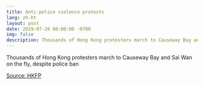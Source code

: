 ```yaml
---
title: Anti-police violence protests
lang: zh-ht
layout: post
date: 2019-07-28 00:00:00 -0700
img: false
description: Thousands of Hong Kong protesters march to Causeway Bay and Sai Wan on the fly, despite police ban
---
```



Thousands of Hong Kong protesters march to Causeway Bay and Sai Wan on the fly, despite police ban

[Source: HKFP](https://www.hongkongfp.com/2019/07/28/protesters-march-causeway-bay-sai-wan-fly-despite-police-ban/)